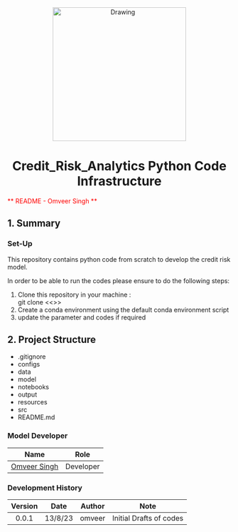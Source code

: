 <div align = "center">
<img scr="" alt="Drawing" width="300"/>
</div>

<center><h1> Credit_Risk_Analytics Python Code Infrastructure </h1></center>

<span style="color:red">** README - Omveer Singh **</span>

## 1. Summary
### Set-Up
This repository contains python code from scratch to develop the credit risk model.

In order to be able to run the codes please ensure to do the following steps:
1. Clone this repository in your machine :<br/> git clone <<<url>>> </br>
2. Create a conda environment using the default conda environment script
3. update the parameter and codes if required

## 2. Project Structure

- .gitignore
- configs
- data
- model
- notebooks
- output
- resources
- src
- README.md


<!-- #endregion -->

### Model Developer
|Name						|Role	   |
|:---------------------------------------------:|:--------:|
| [Omveer Singh](mailto:omveer3.singh@gmail.com)| Developer|


### Development History
|Version | Date  | Author |Note			            |
|:------:|:-----:|:------:|:-------------------------------:|
|0.0.1   |13/8/23|omveer  | Initial Drafts of codes         |
